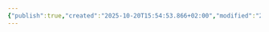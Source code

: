 ```yaml
---
{"publish":true,"created":"2025-10-20T15:54:53.866+02:00","modified":"2025-10-24T18:46:44.330+02:00","published":"2025-10-24T18:46:44.330+02:00","tags":["place"],"cssclasses":"","socialImage":"_Assets/2932b925c76ef2020cf896fd89d71a5a.jpg","image":"_Assets/2932b925c76ef2020cf896fd89d71a5a.jpg"}
---
```


